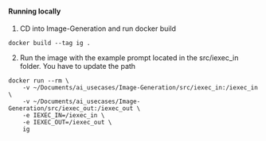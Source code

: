 #### Running locally 

1. CD into Image-Generation and run docker build
```console
docker build --tag ig .
```

2. Run the image with the example prompt located in the src/iexec_in folder. You have to update the path
```console
docker run --rm \
    -v ~/Documents/ai_usecases/Image-Generation/src/iexec_in:/iexec_in \
    -v ~/Documents/ai_usecases/Image-Generation/src/iexec_out:/iexec_out \
    -e IEXEC_IN=/iexec_in \
    -e IEXEC_OUT=/iexec_out \
    ig
```
